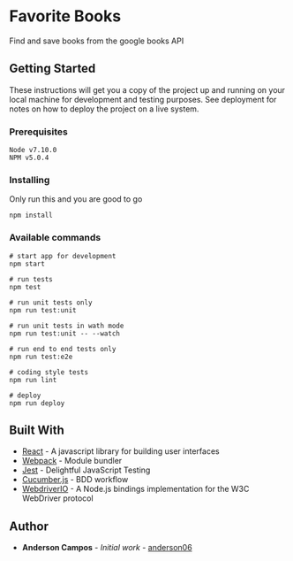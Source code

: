# Favorite Books

Find and save books from the google books API

## Getting Started

These instructions will get you a copy of the project up and running on your local machine for development and testing purposes. See deployment for notes on how to deploy the project on a live system.

### Prerequisites

```
Node v7.10.0
NPM v5.0.4
```

### Installing

Only run this and you are good to go

```
npm install
```

### Available commands

```shell
# start app for development
npm start

# run tests
npm test

# run unit tests only
npm run test:unit

# run unit tests in wath mode
npm run test:unit -- --watch

# run end to end tests only
npm run test:e2e

# coding style tests
npm run lint

# deploy
npm run deploy
```

## Built With

* [React](https://facebook.github.io/react/) - A javascript library for building user interfaces
* [Webpack](https://webpack.github.io/) - Module bundler
* [Jest](https://facebook.github.io/jest/) - Delightful JavaScript Testing
* [Cucumber.js](https://github.com/cucumber/cucumber-js) - BDD workflow
* [WebdriverIO](http://webdriver.io/) - A Node.js bindings implementation for the W3C WebDriver protocol

## Author

* **Anderson Campos** - *Initial work* - [anderson06](https://github.com/anderson06)
